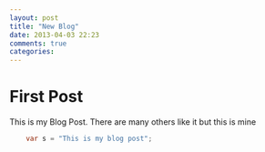 ```yaml
---
layout: post
title: "New Blog"
date: 2013-04-03 22:23
comments: true
categories: 
---
```


# First Post #
This is my Blog Post. There are many others like it but this is mine

```c#
	var s = "This is my blog post";
``` 
